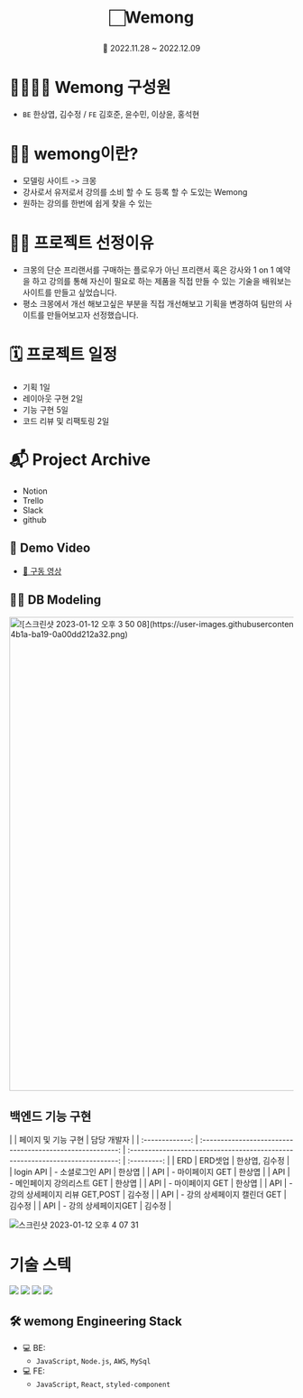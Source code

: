 # <p align="center">🏻Wemong

<P align="center">📆 2022.11.28 ~ 2022.12.09

# 👩‍👩‍👧‍👦 Wemong 구성원 

- `BE` 한상엽, 김수정 / `FE` 김호준, 윤수민, 이상윤, 홍석현

# 💁🏻 wemong이란?

- 모델링 사이트 -> 크몽
- 강사로서 유저로서 강의를 소비 할 수 도 등록 할 수 도있는 Wemong
- 원하는 강의를 한번에 쉽게 찾을 수 있는

# 💁🏻 프로젝트 선정이유

- 크몽의 단순 프리랜서를 구매하는 플로우가 아닌 프리랜서 혹은 강사와 1 on 1 예약을 하고 강의를 통해 자신이 필요로 하는 제품을 직접 만들 수 있는 기술을 배워보는 사이트를 만들고 싶었습니다.
- 평소 크몽에서 개선 해보고싶은 부분을 직접 개선해보고 기획을 변경하여 팀만의 사이트를 만들어보고자 선정했습니다.

# 🗓️ 프로젝트 일정

- 기획 1일
- 레이아웃 구현 2일
- 기능 구현 5일
- 코드 리뷰 및 리팩토링 2일

# 📬 Project Archive

- Notion
- Trello 
- Slack
- github

## 📼 Demo Video

- <a href="https://youtu.be/KIPMKvpErsQ">📎 구동 영상</a>

## 👩‍💻 DB Modeling

<img width="840" alt="![스크린샷 2023-01-12 오후 3 50 08](https://user-images.githubusercontent.com/107941176/211997394-a974203b-67d2-4b1a-ba19-0a00dd212a32.png)
" src="https://dbdiagram.io/d/6384282fc9abfc61117581e1">


## 백엔드 기능 구현

|                 |                    페이지 및 기능 구현                        | 담당 개발자 |
| :-------------: | :-------------------------------------------------------: | :---------------------------------------------------------------------------: | :---------: |
| ERD |  ERD셋업 |   한상엽, 김수정    |
|  login API  |  - 소셜로그인 API |   한상엽   |
|      API      |  - 마이페이지 GET |   한상엽   |
|      API      |  - 메인페이지 강의리스트 GET |   한상엽    |
|      API     |  - 마이페이지 GET | 한상엽 |
|      API      |  - 강의 상세페이지 리뷰 GET,POST |   김수정    |
|      API    |  - 강의 상세페이지 캘린더 GET |   김수정    |
|      API    |  - 강의 상세페이지GET  |  김수정  |



![스크린샷 2023-01-12 오후 4 07 31](https://user-images.githubusercontent.com/107941176/212002660-cc629522-adb5-4b0d-a209-a94af09ee52d.png)


# 기술 스텍

<img src="https://img.shields.io/badge/-Nodejs-purple">
<img src="https://img.shields.io/badge/-JavaScript-yellow">
<img src="https://img.shields.io/badge/-MtSQL-green">
<img src="https://img.shields.io/badge/-AWS-orange">



## 🛠 wemong Engineering Stack

- 💻 BE:
  - `JavaScript`, `Node.js`, `AWS`, `MySql`
- 💻 FE:
  - `JavaScript`, `React`, `styled-component`

